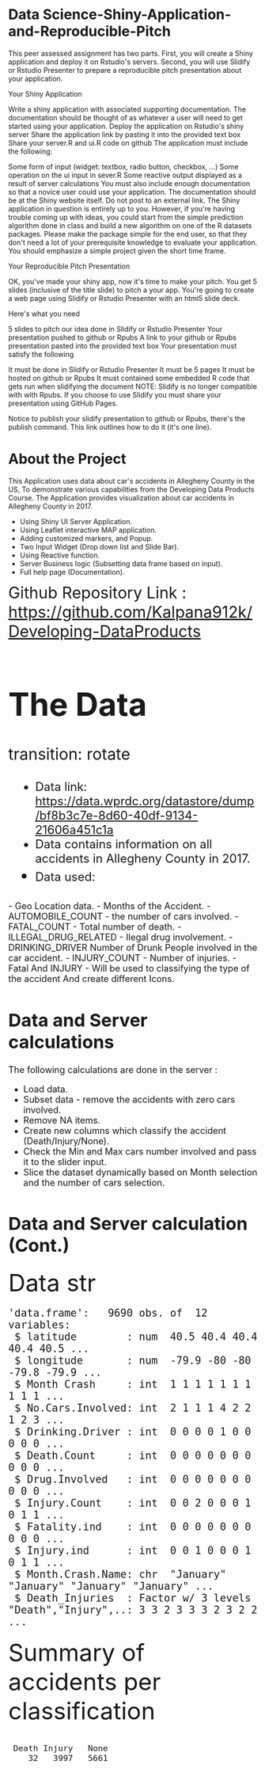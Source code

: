 # Data Science-Shiny-Application-and-Reproducible-Pitch
This peer assessed assignment has two parts. First, you will create a Shiny application and deploy it on Rstudio's servers. Second, you will use Slidify or Rstudio Presenter to prepare a reproducible pitch presentation about your application.

Your Shiny Application

Write a shiny application with associated supporting documentation. The documentation should be thought of as whatever a user will need to get started using your application.
Deploy the application on Rstudio's shiny server
Share the application link by pasting it into the provided text box
Share your server.R and ui.R code on github
The application must include the following:

Some form of input (widget: textbox, radio button, checkbox, ...)
Some operation on the ui input in sever.R
Some reactive output displayed as a result of server calculations
You must also include enough documentation so that a novice user could use your application.
The documentation should be at the Shiny website itself. Do not post to an external link.
The Shiny application in question is entirely up to you. However, if you're having trouble coming up with ideas, you could start from the simple prediction algorithm done in class and build a new algorithm on one of the R datasets packages. Please make the package simple for the end user, so that they don't need a lot of your prerequisite knowledge to evaluate your application. You should emphasize a simple project given the short time frame.

Your Reproducible Pitch Presentation

OK, you've made your shiny app, now it's time to make your pitch. You get 5 slides (inclusive of the title slide) to pitch a your app. You're going to create a web page using Slidify or Rstudio Presenter with an html5 slide deck.

Here's what you need

5 slides to pitch our idea done in Slidify or Rstudio Presenter
Your presentation pushed to github or Rpubs
A link to your github or Rpubs presentation pasted into the provided text box
Your presentation must satisfy the following

It must be done in Slidify or Rstudio Presenter
It must be 5 pages
It must be hosted on github or Rpubs
It must contained some embedded R code that gets run when slidifying the document
NOTE: Slidify is no longer compatible with with Rpubs. If you choose to use Slidify you must share your presentation using GitHub Pages.

Notice to publish your slidify presentation to github or Rpubs, there's the publish command. This link outlines how to do it (it's one line).

# About the Project 

This Application uses data about car's accidents in Allegheny County in the US, To demonstrate various capabilities from the Developing Data Products Course.
The Application provides visualization about car accidents in Allegheny County in 2017.


- Using Shiny UI Server Application. 
- Using Leaflet interactive MAP application. 
- Adding customized markers, and Popup. 
- Two Input Widget (Drop down list and Slide Bar).
- Using Reactive function. 
- Server Business logic (Subsetting data frame based on input).
- Full help page (Documentation)</font>.

<font size = "6">Github Repository Link :
https://github.com/Kalpana912k/Developing-DataProducts 


The Data 
========================================================
transition: rotate
<font size = "5">
- Data link: https://data.wprdc.org/datastore/dump/bf8b3c7e-8d60-40df-9134-21606a451c1a
- Data contains information on all accidents in Allegheny County in 2017.
- Data used: </font>
<font size = "4">
- Geo Location data. 
- Months of the Accident. 
- AUTOMOBILE_COUNT -  the number of cars involved. 
- FATAL_COUNT - Total number of death. 
- ILLEGAL_DRUG_RELATED - Ilegal drug involvement. 
- DRINKING_DRIVER Number of Drunk People involved in the car accident. 
- INJURY_COUNT - Number of injuries. 
- Fatal And INJURY - Will be used to classifying the type of the accident 
    And create different Icons. 



Data and Server calculations 
========================================================
The following calculations are done in the server :
- Load data. 
- Subset data - remove the accidents with zero cars involved. 
- Remove NA items.
- Create new columns which classify the accident (Death/Injury/None).
- Check the Min and Max cars number involved and pass it to the slider input.
- Slice the dataset dynamically based on Month selection and the number of cars selection. 


Data and Server calculation (Cont.)
========================================================

<font size = "7">
Data str
</font>
<font size = "5">

```
'data.frame':	9690 obs. of  12 variables:
 $ latitude        : num  40.5 40.4 40.4 40.4 40.5 ...
 $ longitude       : num  -79.9 -80 -80 -79.8 -79.9 ...
 $ Month Crash     : int  1 1 1 1 1 1 1 1 1 1 ...
 $ No.Cars.Involved: int  2 1 1 1 4 2 2 1 2 3 ...
 $ Drinking.Driver : int  0 0 0 0 1 0 0 0 0 0 ...
 $ Death.Count     : int  0 0 0 0 0 0 0 0 0 0 ...
 $ Drug.Involved   : int  0 0 0 0 0 0 0 0 0 0 ...
 $ Injury.Count    : int  0 0 2 0 0 0 1 0 1 1 ...
 $ Fatality.ind    : int  0 0 0 0 0 0 0 0 0 0 ...
 $ Injury.ind      : int  0 0 1 0 0 0 1 0 1 1 ...
 $ Month.Crash.Name: chr  "January" "January" "January" "January" ...
 $ Death_Injuries  : Factor w/ 3 levels "Death","Injury",..: 3 3 2 3 3 3 2 3 2 2 ...
```
</font>
<font size = "7">
Summary of accidents per classification 

</font>

```

 Death Injury   None 
    32   3997   5661 
```

</font>
